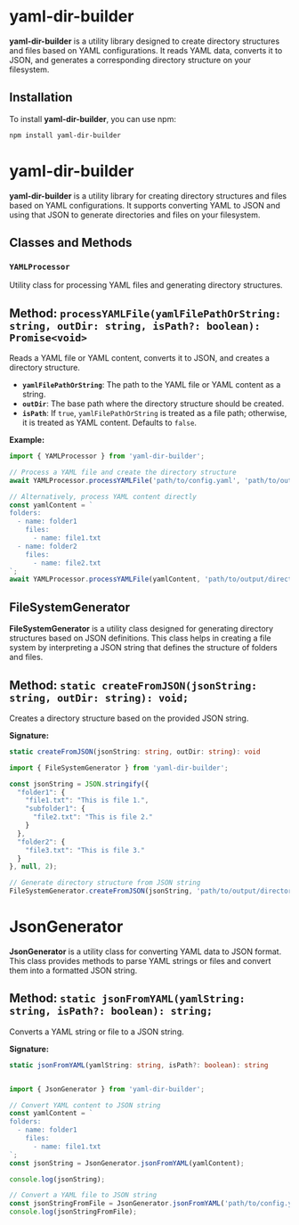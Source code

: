 # yaml-dir-builder

**yaml-dir-builder** is a utility library designed to create directory structures and files based on YAML configurations. It reads YAML data, converts it to JSON, and generates a corresponding directory structure on your filesystem.

## Installation

To install **yaml-dir-builder**, you can use npm:

```sh
npm install yaml-dir-builder
```

# yaml-dir-builder

**yaml-dir-builder** is a utility library for creating directory structures and files based on YAML configurations. It supports converting YAML to JSON and using that JSON to generate directories and files on your filesystem.

## Classes and Methods

### `YAMLProcessor`

Utility class for processing YAML files and generating directory structures.

## Method: `processYAMLFile(yamlFilePathOrString: string, outDir: string, isPath?: boolean): Promise<void>`

Reads a YAML file or YAML content, converts it to JSON, and creates a directory structure.

- **`yamlFilePathOrString`**: The path to the YAML file or YAML content as a string.
- **`outDir`**: The base path where the directory structure should be created.
- **`isPath`**: If `true`, `yamlFilePathOrString` is treated as a file path; otherwise, it is treated as YAML content. Defaults to `false`.

**Example:**

```typescript
import { YAMLProcessor } from 'yaml-dir-builder';

// Process a YAML file and create the directory structure
await YAMLProcessor.processYAMLFile('path/to/config.yaml', 'path/to/output/directory', true);

// Alternatively, process YAML content directly
const yamlContent = `
folders:
  - name: folder1
    files:
      - name: file1.txt
  - name: folder2
    files:
      - name: file2.txt
`;
await YAMLProcessor.processYAMLFile(yamlContent, 'path/to/output/directory');
```


## FileSystemGenerator

**FileSystemGenerator** is a utility class designed for generating directory structures based on JSON definitions. This class helps in creating a file system by interpreting a JSON string that defines the structure of folders and files.

## Method: `static createFromJSON(jsonString: string, outDir: string): void;`

Creates a directory structure based on the provided JSON string.

**Signature:**
```typescript
static createFromJSON(jsonString: string, outDir: string): void

import { FileSystemGenerator } from 'yaml-dir-builder';

const jsonString = JSON.stringify({
  "folder1": {
    "file1.txt": "This is file 1.",
    "subfolder1": {
      "file2.txt": "This is file 2."
    }
  },
  "folder2": {
    "file3.txt": "This is file 3."
  }
}, null, 2);

// Generate directory structure from JSON string
FileSystemGenerator.createFromJSON(jsonString, 'path/to/output/directory');
```

# JsonGenerator

**JsonGenerator** is a utility class for converting YAML data to JSON format. This class provides methods to parse YAML strings or files and convert them into a formatted JSON string.

## Method: `static jsonFromYAML(yamlString: string, isPath?: boolean): string;`

Converts a YAML string or file to a JSON string.

**Signature:**
```typescript
static jsonFromYAML(yamlString: string, isPath?: boolean): string


import { JsonGenerator } from 'yaml-dir-builder';

// Convert YAML content to JSON string
const yamlContent = `
folders:
  - name: folder1
    files:
      - name: file1.txt
`;
const jsonString = JsonGenerator.jsonFromYAML(yamlContent);

console.log(jsonString);

// Convert a YAML file to JSON string
const jsonStringFromFile = JsonGenerator.jsonFromYAML('path/to/config.yaml', true);
console.log(jsonStringFromFile);
